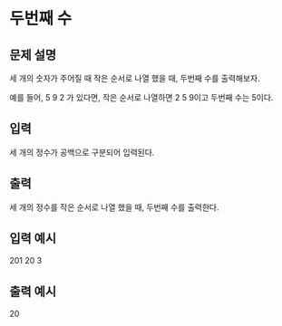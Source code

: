 # 두번째 수
## 문제 설명      
세 개의 숫자가 주어질 때 작은 순서로 나열 했을 때, 두번째 수를 출력해보자.

예를 들어, 5 9 2 가 있다면, 작은 순서로 나열하면 2 5 9이고 두번째 수는 5이다.

 
## 입력
세 개의 정수가 공백으로 구분되어 입력된다. 

## 출력
세 개의 정수를 작은 순서로 나열 했을 때, 두번째 수를 출력한다.

## 입력 예시   
201 20 3

## 출력 예시
20